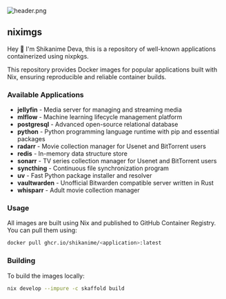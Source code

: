 <!-- markdownlint-disable first-line-heading -->

![header.png](https://raw.githubusercontent.com/shikanime/shikanime/main/assets/github-header.png)

<!-- markdownlint-enable first-line-heading -->

## niximgs

Hey 🌸 I'm Shikanime Deva, this is a repository of well-known applications containerized using nixpkgs.

This repository provides Docker images for popular applications built with Nix, ensuring reproducible and reliable container builds.

### Available Applications

- **jellyfin** - Media server for managing and streaming media
- **mlflow** - Machine learning lifecycle management platform
- **postgresql** - Advanced open-source relational database
- **python** - Python programming language runtime with pip and essential packages
- **radarr** - Movie collection manager for Usenet and BitTorrent users
- **redis** - In-memory data structure store
- **sonarr** - TV series collection manager for Usenet and BitTorrent users
- **syncthing** - Continuous file synchronization program
- **uv** - Fast Python package installer and resolver
- **vaultwarden** - Unofficial Bitwarden compatible server written in Rust
- **whisparr** - Adult movie collection manager

### Usage

All images are built using Nix and published to GitHub Container Registry. You can pull them using:

```bash
docker pull ghcr.io/shikanime/<application>:latest
```

### Building

To build the images locally:

```bash
nix develop --impure -c skaffold build
```
